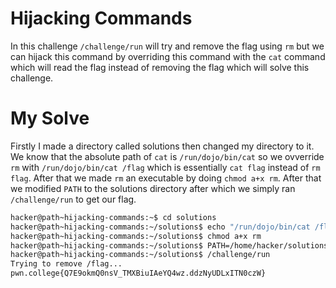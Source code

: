 # Hijacking Commands
In this challenge `/challenge/run` will try and remove the flag using `rm` but we can hijack this command by overriding this command with the `cat` command which will read the flag instead of removing the flag which will solve this challenge.

# My Solve
Firstly I made a directory called solutions then changed my directory to it. We know that the absolute path of `cat` is `/run/dojo/bin/cat` so we ovverride `rm` with `/run/dojo/bin/cat /flag` which is essentially `cat flag` instead of `rm flag`. After that we made `rm` an executable by doing `chmod a+x rm`. After that we modified `PATH` to the solutions directory after which we simply ran `/challenge/run` to get our flag.
```bash
hacker@path~hijacking-commands:~$ cd solutions
hacker@path~hijacking-commands:~/solutions$ echo "/run/dojo/bin/cat /flag" > rm
hacker@path~hijacking-commands:~/solutions$ chmod a+x rm
hacker@path~hijacking-commands:~/solutions$ PATH=/home/hacker/solutions
hacker@path~hijacking-commands:~/solutions$ /challenge/run
Trying to remove /flag...
pwn.college{Q7E9okmQ0nsV_TMXBiuIAeYQ4wz.ddzNyUDLxITN0czW}
